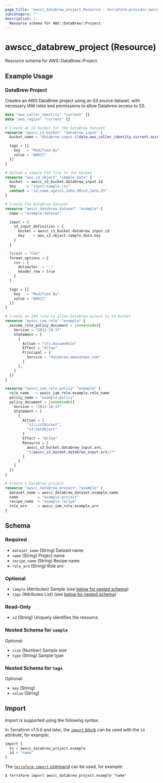 ```yaml
---
page_title: "awscc_databrew_project Resource - terraform-provider-awscc"
subcategory: ""
description: |-
  Resource schema for AWS::DataBrew::Project.
---
```


# awscc_databrew_project (Resource)

Resource schema for AWS::DataBrew::Project.

## Example Usage

### DataBrew Project

Creates an AWS DataBrew project using an S3 source dataset, with necessary IAM roles and permissions to allow Databrew access to S3.

```terraform
data "aws_caller_identity" "current" {}
data "aws_region" "current" {}

# Create an S3 bucket for the DataBrew dataset
resource "awscc_s3_bucket" "databrew_input" {
  bucket_name = "databrew-input-${data.aws_caller_identity.current.account_id}-${data.aws_region.current.name}"

  tags = [{
    key   = "Modified By"
    value = "AWSCC"
  }]
}

# Upload a sample CSV file to the bucket
resource "aws_s3_object" "sample_data" {
  bucket  = awscc_s3_bucket.databrew_input.id
  key     = "input/sample.csv"
  content = "id,name,age\n1,John,30\n2,Jane,25"
}

# Create the DataBrew dataset
resource "awscc_databrew_dataset" "example" {
  name = "example-dataset"

  input = {
    s3_input_definition = {
      bucket = awscc_s3_bucket.databrew_input.id
      key    = aws_s3_object.sample_data.key
    }
  }

  format = "CSV"
  format_options = {
    csv = {
      delimiter  = ","
      header_row = true
    }
  }

  tags = [{
    key   = "Modified By"
    value = "AWSCC"
  }]
}

# Create an IAM role to allow Databrew access to S3 Bucket
resource "awscc_iam_role" "example" {
  assume_role_policy_document = jsonencode({
    Version = "2012-10-17"
    Statement = [
      {
        Action = "sts:AssumeRole"
        Effect = "Allow"
        Principal = {
          Service = "databrew.amazonaws.com"
        }
      },
    ]
  })
}

resource "awscc_iam_role_policy" "example" {
  role_name   = awscc_iam_role.example.role_name
  policy_name = "example-policy"
  policy_document = jsonencode({
    Version = "2012-10-17"
    Statement = [
      {
        Action = [
          "s3:ListBucket",
          "s3:GetObject"
        ]
        Effect = "Allow"
        Resource = [
          awscc_s3_bucket.databrew_input.arn,
          "${awscc_s3_bucket.databrew_input.arn}/*"
        ]
      }
    ]
  })
}

# Create a DataBrew project
resource "awscc_databrew_project" "example" {
  dataset_name = awscc_databrew_dataset.example.name
  name         = "example-project"
  recipe_name  = "example-recipe"
  role_arn     = awscc_iam_role.example.arn
}
```

<!-- schema generated by tfplugindocs -->
## Schema

### Required

- `dataset_name` (String) Dataset name
- `name` (String) Project name
- `recipe_name` (String) Recipe name
- `role_arn` (String) Role arn

### Optional

- `sample` (Attributes) Sample (see [below for nested schema](#nestedatt--sample))
- `tags` (Attributes List) (see [below for nested schema](#nestedatt--tags))

### Read-Only

- `id` (String) Uniquely identifies the resource.

<a id="nestedatt--sample"></a>
### Nested Schema for `sample`

Optional:

- `size` (Number) Sample size
- `type` (String) Sample type


<a id="nestedatt--tags"></a>
### Nested Schema for `tags`

Optional:

- `key` (String)
- `value` (String)

## Import

Import is supported using the following syntax:

In Terraform v1.5.0 and later, the [`import` block](https://developer.hashicorp.com/terraform/language/import) can be used with the `id` attribute, for example:

```terraform
import {
  to = awscc_databrew_project.example
  id = "name"
}
```

The [`terraform import` command](https://developer.hashicorp.com/terraform/cli/commands/import) can be used, for example:

```shell
$ terraform import awscc_databrew_project.example "name"
```
